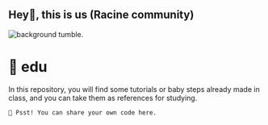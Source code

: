 ## Hey👋, this is us (Racine community)
![background tumble.](https://github.com/Over-k/edu/blob/main/dependencies/cover.gif?raw=true)


# 💭 edu

In this repository, you will find some tutorials or baby steps already made in class, and you can take them as references for studying.

``🤫 Psst! You can share your own code here.``


<!--
that's just us
Made with 🤍
-->
